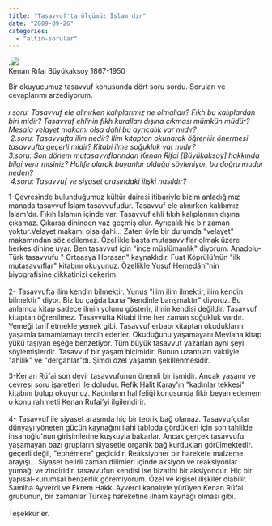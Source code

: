 ```yaml
---
title: "Tasavvuf'ta ölçümüz İslam'dır"
date: "2009-09-26"
categories: 
  - "altin-sorular"
---
```


.![](/uploads/image/kenan_rifai_2.gif)  
Kenan Rıfai Büyükaksoy 1867-1950

Bir okuyucumuz tasavvuf konusunda dört soru sordu. Soruları ve cevaplarımı arzediyorum.  
   
_ı.soru: Tasavvuf ele alınırken kalıplarımız ne olmalıdır? Fıkh bu kalıplardan biri midir? Tasavvuf ehlinin fıkh kuralları dışına çıkması mümkün müdür? Mesala velayet makamı olsa dahi bu ayrıcalık var mıdır?  
 2.soru: Tasavvufta ilim nedir? İlim kitaptan okunarak öğrenilir önermesi tasavvufta geçerli midir? Kitabi ilme soğukluk var mıdır?  
3.soru: Son dönem mutasavvıflarından Kenan Rifai \[Büyükaksoy\] hakkında bilgi verir misiniz? Halife olarak bayanlar olduğu söyleniyor, bu doğru mudur neden?  
 4.soru: Tasavvuf ve siyaset arasındaki ilişki nasıldır?_

1-Çevresinde bulunduğumuz kültür dairesi itibariyle bizim anladığımız manada tasavvuf İslam tasavvufudur. Tasavvuf ele alınırken kalıbımız İslam'dır. Fıkıh İslamın içinde var. Tasavvuf ehli fıkıh kalıplarının dışına çıkamaz. Çıkarsa dininden vaz geçmiş olur. Ayrıcalık hiç bir zaman yoktur.Velayet makamı olsa dahi... Zaten öyle bir durumda "velayet" makamından söz edilemez. Özellikle başta mutasavvıflar olmak üzere herkes dinine uyar. Ben tasavvuf için "ince müslümanlık" diyorum. Anadolu-Türk tasavvufu " Ortaasya Horasan" kaynaklıdır. Fuat Köprülü'nün "ilk mutasavvıflar" kitabını okuyunuz. Özellikle Yusuf Hemedânî'nin biyografisine dikkatinizi çekerim.  
   
2- Tasavvufta ilim kendin bilmektir. Yunus "ilim ilim ilmektir, ilim kendin bilmektir" diyor. Biz bu çağda buna "kendinle barışmaktır" diyoruz. Bu anlamda kitap sadece ilmin yolunu gösterir, ilmin kendisi değildir. Tasavvuf kitaptan öğrenilmez. Tasavvufta Kitabi ilme her zaman soğukluk vardır. Yemeği tarif etmekle yemek gibi. Tasavvuf erbabı kitaptan okuduklarını yaşamla tamamlamayı tercih ederler. Okuduğunu yaşamayanı Mevlana kitap yükü taşıyan eşeğe benzetiyor. Tüm büyük tasavvuf yazarları aynı şeyi söylemişlerdir. Tasavvuf bir yaşam biçimidir. Bunun uzantıları vaktiyle "ahilik" ve "dergahlar"dı. Şimdi özel yaşamın şekillenmesidir.

3-Kenan Rüfai son devir tasavvufunun önemli bir ismidir. Ancak yaşamı ve çevresi soru işaretleri ile doludur. Refik Halit Karay'ın "kadınlar tekkesi" kitabını bulup okuyunuz. Kadınların halifeliği konusunda fikir beyan edemem o konu rahmetli Kenan Rufai’yi ilgilendirir.  
   
4- Tasavvuf ile siyaset arasında hiç bir teorik bağ olamaz. Tasavvufçular dünyayı yöneten gücün kaynağını ilahi tabloda gördükleri için son tahlilde insanoğlu'nun girişimlerine kuşkuyla bakarlar. Ancak gerçek tasavvufu yaşamayan bazı grupların siyasetle organik bağ kurdukları görülmektedir. geçerli değil, "ephémere" geçicidir. Reaksiyoner bir harekete malzeme arayışı... Siyaset belirli zaman dilimleri içinde aksiyon ve reaksiyonlar yumağı ve zinciridir. tasavvufun kendisi ise bizatihi bir aksiyondur. Hiç bir yapısal-kurumsal benzerlik göremiyorum. Özel ve kişisel ilişkiler olabilir. Samiha Ayverdi ve Ekrem Hakkı Ayverdi kanalıyle yürüyen Kenan Rüfai grubunun, bir zamanlar Türkeş hareketine ilham kaynağı olması gibi.  
   
Teşekkürler.
